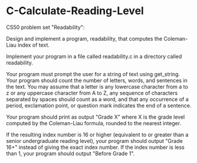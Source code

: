 # C-Calculate-Reading-Level



CS50 problem set "Readability":

Design and implement a program, readability, that computes the Coleman-Liau index of text.

Implement your program in a file called readability.c in a directory called readability.

Your program must prompt the user for a string of text using get_string.
Your program should count the number of letters, words, and sentences in the text. You may assume that a letter is any lowercase character from a to z or any uppercase character from A to Z, any sequence of characters separated by spaces should count as a word, and that any occurrence of a period, exclamation point, or question mark indicates the end of a sentence.

Your program should print as output "Grade X" where X is the grade level computed by the Coleman-Liau formula, rounded to the nearest integer.

If the resulting index number is 16 or higher (equivalent to or greater than a senior undergraduate reading level), your program should output "Grade 16+" instead of giving the exact index number. If the index number is less than 1, your program should output "Before Grade 1".
